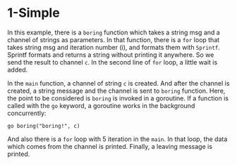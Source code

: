 # 1-Simple

In this example, there is a `boring` function which takes a string msg and a channel of strings as parameters. In that function, there is a `for` loop that takes string msg and iteration number (i), and formats them with `Sprintf`. Sprintf formats and returns a string without printing it anywhere. So we send the result to channel `c`. In the second line of `for` loop, a little wait is added.

In the `main` function, a channel of string `c` is created. And after the channel is created, a string message and the channel is sent to `boring` function. Here, the point to be considered is `boring` is invoked in a goroutine. If a function is called with the `go` keyword, a goroutine works in the background concurrently:

`go boring("boring!", c)`

And also there is a `for` loop with 5 iteration in the `main`. In that loop, the data which comes from the channel is printed. Finally, a leaving message is printed. 